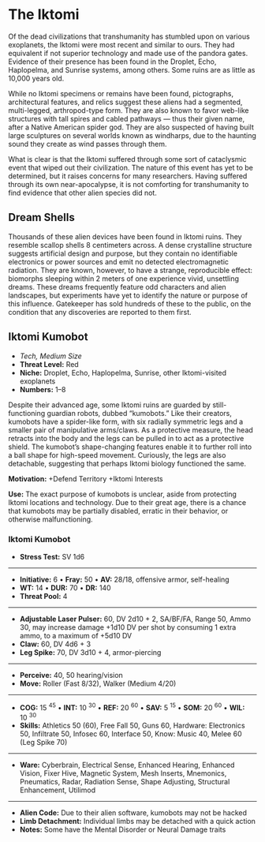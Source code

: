 # The Iktomi

Of the dead civilizations that transhumanity has stumbled upon on various exoplanets, the Iktomi were most recent and similar to ours. They had equivalent if not superior technology and made use of the pandora gates. Evidence of their presence has been found in the Droplet, Echo, Haplopelma, and Sunrise systems, among others. Some ruins are as little as 10,000 years old.

While no Iktomi specimens or remains have been found, pictographs, architectural features, and relics suggest these aliens had a segmented, multi-legged, arthropod-type form. They are also known to favor web-like structures with tall spires and cabled pathways — thus their given name, after a Native American spider god. They are also suspected of having built large sculptures on several worlds known as windharps, due to the haunting sound they create as wind passes through them.

What is clear is that the Iktomi suffered through some sort of cataclysmic event that wiped out their civilization. The nature of this event has yet to be determined, but it raises concerns for many researchers. Having suffered through its own near-apocalypse, it is not comforting for transhumanity to find evidence that other alien species did not.

## Dream Shells

Thousands of these alien devices have been found in Iktomi ruins. They resemble scallop shells 8 centimeters across. A dense crystalline structure suggests artificial design and purpose, but they contain no identifiable electronics or power sources and emit no detected electromagnetic radiation. They are known, however, to have a strange, reproducible effect: biomorphs sleeping within 2 meters of one experience vivid, unsettling dreams. These dreams frequently feature odd characters and alien landscapes, but experiments have yet to identify the nature or purpose of this influence. Gatekeeper has sold hundreds of these to the public, on the condition that any discoveries are reported to them first.

## Iktomi Kumobot

<!-- CLEANED div class="stat-list" -->

- _Tech, Medium Size_
- **Threat Level:** Red
- **Niche:** Droplet, Echo, Haplopelma, Sunrise, other Iktomi-visited exoplanets
- **Numbers:** 1–8

<!-- CLEANED /div -->

Despite their advanced age, some Iktomi ruins are guarded by still-functioning guardian robots, dubbed “kumobots.” Like their creators, kumobots have a spider-like form, with six radially symmetric legs and a smaller pair of manipulative arms/claws. As a protective measure, the head retracts into the body and the legs can be pulled in to act as a protective shield. The kumobot’s shape-changing features enable it to further roll into a ball shape for high-speed movement. Curiously, the legs are also detachable, suggesting that perhaps Iktomi biology functioned the same.

**Motivation:** +Defend Territory +Iktomi Interests

**Use:** The exact purpose of kumobots is unclear, aside from protecting Iktomi locations and technology. Due to their great age, there is a chance that kumobots may be partially disabled, erratic in their behavior, or otherwise malfunctioning.

<!-- CLEANED blockquote class="ep-stats indent stat-list" -->

### Iktomi Kumobot

- **Stress Test:** SV 1d6

---

- **Initiative:** 6 • **Fray:** 50 • **AV:** 28/18, offensive armor, self-healing
- **WT:** 14 • **DUR:** 70 • **DR:** 140
- **Threat Pool:** 4

---

- **Adjustable Laser Pulser:** 60, DV 2d10 + 2, SA/BF/FA, Range 50, Ammo 30, may increase damage +1d10&nbsp;DV per shot by consuming 1 extra ammo, to a maximum of +5d10&nbsp;DV
- **Claw:** 60, DV 4d6 + 3
- **Leg Spike:** 70, DV 3d10 + 4, armor-piercing

---

- **Perceive:** 40, 50 hearing/vision
- **Move:** Roller (Fast 8/32), Walker (Medium 4/20)

---

- **COG:** 15&nbsp;<sup>45</sup> • **INT:** 10&nbsp;<sup>30</sup> • **REF:** 20&nbsp;<sup>60</sup> • **SAV:** 5&nbsp;<sup>15</sup> • **SOM:** 20&nbsp;<sup>60</sup> • **WIL:** 10&nbsp;<sup>30</sup>
- **Skills:** Athletics 50 (60), Free Fall 50, Guns 60, Hardware: Electronics 50, Infiltrate 50, Infosec 60, Interface 50, Know: Music 40, Melee 60 (Leg Spike 70)

---

- **Ware:** Cyberbrain, Electrical Sense, Enhanced Hearing, Enhanced Vision, Fixer Hive, Magnetic System, Mesh Inserts, Mnemonics, Pneumatics, Radar, Radiation Sense, Shape Adjusting, Structural Enhancement, Utilimod

---

- **Alien Code:** Due to their alien software, kumobots may not be hacked
- **Limb Detachment:** Individual limbs may be detached with a quick action
- **Notes:** Some have the Mental Disorder or Neural Damage traits

<!-- CLEANED /blockquote -->
